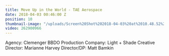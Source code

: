 ```yaml
---
title: Move Up in the World - TAE Aerospace
date: 2018-04-03 00:46:00 Z
position: 10
thumbnail-image: "/uploads/Screen%20Shot%202018-04-03%20at%2010.48.52%20am.png"
video: 262900966
---
```


Agency: Clemenger BBDO
Production Company: Light + Shade
Creative Director: Marianne Harvey
Director/DP: Matt Bamkin 
